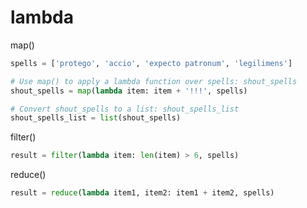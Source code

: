# lambda
map()
```python
spells = ['protego', 'accio', 'expecto patronum', 'legilimens']

# Use map() to apply a lambda function over spells: shout_spells
shout_spells = map(lambda item: item + '!!!', spells)

# Convert shout_spells to a list: shout_spells_list
shout_spells_list = list(shout_spells)
```

filter()
```python
result = filter(lambda item: len(item) > 6, spells)
```

reduce()
```python
result = reduce(lambda item1, item2: item1 + item2, spells)
```
